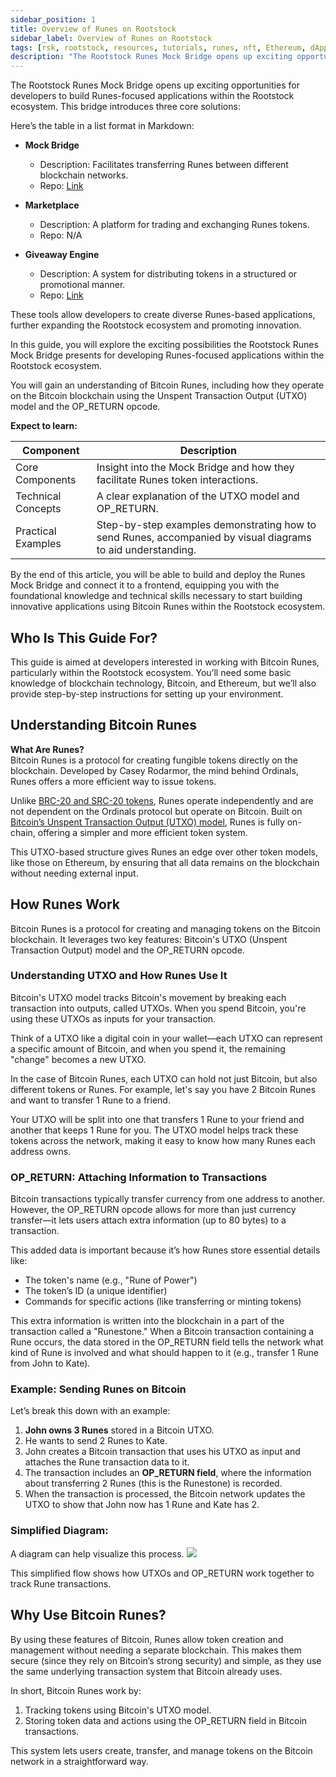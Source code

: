 ```yaml
---
sidebar_position: 1
title: Overview of Runes on Rootstock
sidebar_label: Overview of Runes on Rootstock
tags: [rsk, rootstock, resources, tutorials, runes, nft, Ethereum, dApps, smart contracts]
description: "The Rootstock Runes Mock Bridge opens up exciting opportunities for developers to build Runes-focused applications within the Rootstock ecosystem. This bridge introduces three core solutions: Mock Bridge, Marketplace, Giveaway Engine"
---
```


The Rootstock Runes Mock Bridge opens up exciting opportunities for developers to build Runes-focused applications within the Rootstock ecosystem. This bridge introduces three core solutions:

Here’s the table in a list format in Markdown:

- **Mock Bridge**  
  - Description: Facilitates transferring Runes between different blockchain networks.  
  - Repo: [Link](https://github.com/rsksmart/rsk-runes)

- **Marketplace**  
  - Description: A platform for trading and exchanging Runes tokens.  
  - Repo: N/A

- **Giveaway Engine**  
  - Description: A system for distributing tokens in a structured or promotional manner.  
  - Repo: [Link](https://github.com/rsksmart/airdrop-ui.git)


These tools allow developers to create diverse Runes-based applications, further expanding the Rootstock ecosystem and promoting innovation.

In this guide, you will explore the exciting possibilities the Rootstock Runes Mock Bridge presents for developing Runes-focused applications within the Rootstock ecosystem. 

You will gain an understanding of Bitcoin Runes, including how they operate on the Bitcoin blockchain using the Unspent Transaction Output (UTXO) model and the OP\_RETURN opcode.

**Expect to learn:**

| **Component**        | **Description**                                                                                              |
|----------------------|--------------------------------------------------------------------------------------------------------------|
| Core Components      | Insight into the Mock Bridge and how they facilitate Runes token interactions.                             |
| Technical Concepts    | A clear explanation of the UTXO model and OP_RETURN.                                                       |
| Practical Examples    | Step-by-step examples demonstrating how to send Runes, accompanied by visual diagrams to aid understanding. |


By the end of this article, you will be able to build and deploy the Runes Mock Bridge and connect it to a frontend, equipping you with the foundational knowledge and technical skills necessary to start building innovative applications using Bitcoin Runes within the Rootstock ecosystem.

## **Who Is This Guide For?**

This guide is aimed at developers interested in working with Bitcoin Runes, particularly within the Rootstock ecosystem. You’ll need some basic knowledge of blockchain technology, Bitcoin, and Ethereum, but we’ll also provide step-by-step instructions for setting up your environment.

## **Understanding Bitcoin Runes**

**What Are Runes?**  
Bitcoin Runes is a protocol for creating fungible tokens directly on the blockchain. Developed by Casey Rodarmor, the mind behind Ordinals, Runes offers a more efficient way to issue tokens. 

Unlike [BRC-20 and SRC-20 tokens](https://academy.binance.com/en/glossary/src-20-tokens), Runes operate independently and are not dependent on the Ordinals protocol but operate on Bitcoin. Built on [Bitcoin’s Unspent Transaction Output (UTXO) model](https://www.kraken.com/learn/what-is-bitcoin-unspent-transaction-output-utxo), Runes is fully on-chain, offering a simpler and more efficient token system.

This UTXO-based structure gives Runes an edge over other token models, like those on Ethereum, by ensuring that all data remains on the blockchain without needing external input.

## **How Runes Work**

Bitcoin Runes is a protocol for creating and managing tokens on the Bitcoin blockchain. It leverages two key features: Bitcoin's UTXO (Unspent Transaction Output) model and the OP\_RETURN opcode.

### **Understanding UTXO and How Runes Use It**

Bitcoin's UTXO model tracks Bitcoin's movement by breaking each transaction into outputs, called UTXOs. When you spend Bitcoin, you're using these UTXOs as inputs for your transaction. 

Think of a UTXO like a digital coin in your wallet—each UTXO can represent a specific amount of Bitcoin, and when you spend it, the remaining "change" becomes a new UTXO.  

In the case of Bitcoin Runes, each UTXO can hold not just Bitcoin, but also different tokens or Runes. For example, let's say you have 2 Bitcoin Runes and want to transfer 1 Rune to a friend. 

Your UTXO will be split into one that transfers 1 Rune to your friend and another that keeps 1 Rune for you. The UTXO model helps track these tokens across the network, making it easy to know how many Runes each address owns.

### **OP\_RETURN: Attaching Information to Transactions**

Bitcoin transactions typically transfer currency from one address to another. However, the OP\_RETURN opcode allows for more than just currency transfer—it lets users attach extra information (up to 80 bytes) to a transaction. 

This added data is important because it’s how Runes store essential details like:

* The token's name (e.g., "Rune of Power")  
* The token’s ID (a unique identifier)  
* Commands for specific actions (like transferring or minting tokens)

This extra information is written into the blockchain in a part of the transaction called a "Runestone." When a Bitcoin transaction containing a Rune occurs, the data stored in the OP\_RETURN field tells the network what kind of Rune is involved and what should happen to it (e.g., transfer 1 Rune from John to Kate).

### **Example: Sending Runes on Bitcoin**

Let’s break this down with an example:

1. **John owns 3 Runes** stored in a Bitcoin UTXO.  
2. He wants to send 2 Runes to Kate.  
3. John creates a Bitcoin transaction that uses his UTXO as input and attaches the Rune transaction data to it.  
4. The transaction includes an **OP\_RETURN field**, where the information about transferring 2 Runes (this is the Runestone) is recorded.  
5. When the transaction is processed, the Bitcoin network updates the UTXO to show that John now has 1 Rune and Kate has 2\. 

### **Simplified Diagram:**

A diagram can help visualize this process.
<img src="/img/resources/runes/how-runes-works.png"/>

This simplified flow shows how UTXOs and OP\_RETURN work together to track Rune transactions.

## **Why Use Bitcoin Runes?**

By using these features of Bitcoin, Runes allow token creation and management without needing a separate blockchain. This makes them secure (since they rely on Bitcoin’s strong security) and simple, as they use the same underlying transaction system that Bitcoin already uses.

In short, Bitcoin Runes work by:

1. Tracking tokens using Bitcoin's UTXO model.  
2. Storing token data and actions using the OP\_RETURN field in Bitcoin transactions.

This system lets users create, transfer, and manage tokens on the Bitcoin network in a straightforward way.

